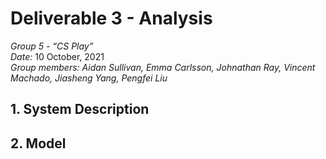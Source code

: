 # Deliverable 3 - Analysis

*Group 5 - “CS Play”*   
*Date:* 10 October, 2021    
*Group members: Aidan Sullivan, Emma Carlsson, Johnathan Ray, Vincent Machado, Jiasheng Yang, Pengfei Liu*    

## 1. System Description


## 2. Model
